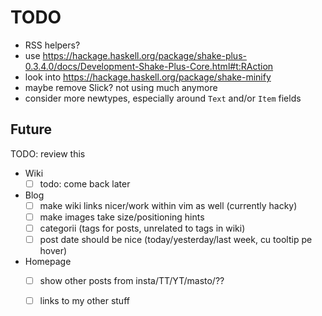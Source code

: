 # TODO

- RSS helpers?
- use https://hackage.haskell.org/package/shake-plus-0.3.4.0/docs/Development-Shake-Plus-Core.html#t:RAction
- look into https://hackage.haskell.org/package/shake-minify
- maybe remove Slick? not using much anymore
- consider more newtypes, especially around `Text` and/or `Item` fields

## Future
TODO: review this

- Wiki
  - [ ] todo: come back later

- Blog
  - [ ] make wiki links nicer/work within vim as well (currently hacky)
  - [ ] make images take size/positioning hints
  - [ ] categorii (tags for posts, unrelated to tags in wiki)
  - [ ] post date should be nice (today/yesterday/last week, cu tooltip pe hover)

- Homepage
  - [ ] show other posts from insta/TT/YT/masto/??
  - [ ] links to my other stuff


